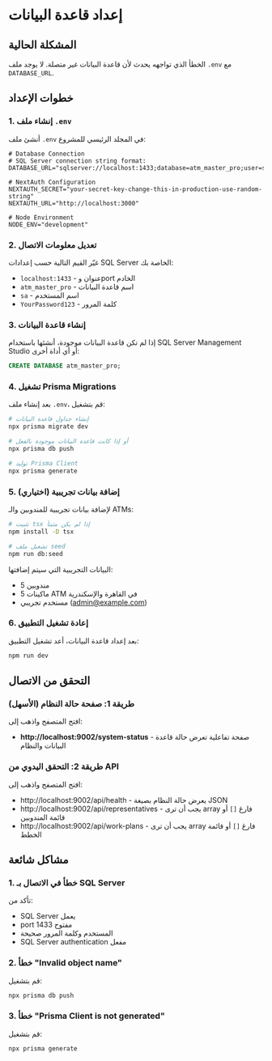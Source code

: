 # إعداد قاعدة البيانات

## المشكلة الحالية
الخطأ الذي تواجهه يحدث لأن قاعدة البيانات غير متصلة. لا يوجد ملف `.env` مع `DATABASE_URL`.

## خطوات الإعداد

### 1. إنشاء ملف `.env`
أنشئ ملف `.env` في المجلد الرئيسي للمشروع:

```env
# Database Connection
# SQL Server connection string format:
DATABASE_URL="sqlserver://localhost:1433;database=atm_master_pro;user=sa;password=YourPassword123;encrypt=true;trustServerCertificate=true"

# NextAuth Configuration
NEXTAUTH_SECRET="your-secret-key-change-this-in-production-use-random-string"
NEXTAUTH_URL="http://localhost:3000"

# Node Environment
NODE_ENV="development"
```

### 2. تعديل معلومات الاتصال
غيّر القيم التالية حسب إعدادات SQL Server الخاصة بك:
- `localhost:1433` - عنوان وport الخادم
- `atm_master_pro` - اسم قاعدة البيانات
- `sa` - اسم المستخدم
- `YourPassword123` - كلمة المرور

### 3. إنشاء قاعدة البيانات
إذا لم تكن قاعدة البيانات موجودة، أنشئها باستخدام SQL Server Management Studio أو أي أداة أخرى:

```sql
CREATE DATABASE atm_master_pro;
```

### 4. تشغيل Prisma Migrations
بعد إنشاء ملف `.env`، قم بتشغيل:

```bash
# إنشاء جداول قاعدة البيانات
npx prisma migrate dev

# أو إذا كانت قاعدة البيانات موجودة بالفعل
npx prisma db push

# توليد Prisma Client
npx prisma generate
```

### 5. إضافة بيانات تجريبية (اختياري)
لإضافة بيانات تجريبية للمندوبين والـ ATMs:

```bash
# تثبيت tsx إذا لم يكن مثبتاً
npm install -D tsx

# تشغيل ملف seed
npm run db:seed
```

البيانات التجريبية التي سيتم إضافتها:
- 5 مندوبين
- 5 ماكينات ATM في القاهرة والإسكندرية
- مستخدم تجريبي (admin@example.com)

### 6. إعادة تشغيل التطبيق
بعد إعداد قاعدة البيانات، أعد تشغيل التطبيق:

```bash
npm run dev
```

## التحقق من الاتصال

### طريقة 1: صفحة حالة النظام (الأسهل)
افتح المتصفح واذهب إلى:
- **http://localhost:9002/system-status** - صفحة تفاعلية تعرض حالة قاعدة البيانات والنظام

### طريقة 2: التحقق اليدوي من API
افتح المتصفح واذهب إلى:
- http://localhost:9002/api/health - يعرض حالة النظام بصيغة JSON
- http://localhost:9002/api/representatives - يجب أن ترى array فارغ `[]` أو قائمة المندوبين
- http://localhost:9002/api/work-plans - يجب أن ترى array فارغ `[]` أو قائمة الخطط

## مشاكل شائعة

### 1. خطأ في الاتصال بـ SQL Server
تأكد من:
- SQL Server يعمل
- port 1433 مفتوح
- المستخدم وكلمة المرور صحيحة
- SQL Server authentication مفعل

### 2. خطأ "Invalid object name"
قم بتشغيل:
```bash
npx prisma db push
```

### 3. خطأ "Prisma Client is not generated"
قم بتشغيل:
```bash
npx prisma generate
```

